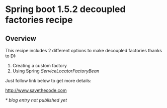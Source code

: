 #  Spring boot 1.5.2 decoupled factories recipe

## Overview

This recipe includes 2 different options to make decoupled factories thanks to DI:

1. Creating a custom factory
2. Using Spring _ServiceLocatorFactoryBean_

Just follow link below to get more details:

http://www.savethecode.com

_* blog entry not published yet_